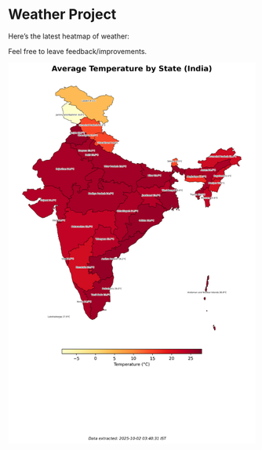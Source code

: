 # Weather Project

Here’s the latest heatmap of weather:

Feel free to leave feedback/improvements.

![India Heatmap](docs/assets/india_heatmap.png?v=DDA6D9)
